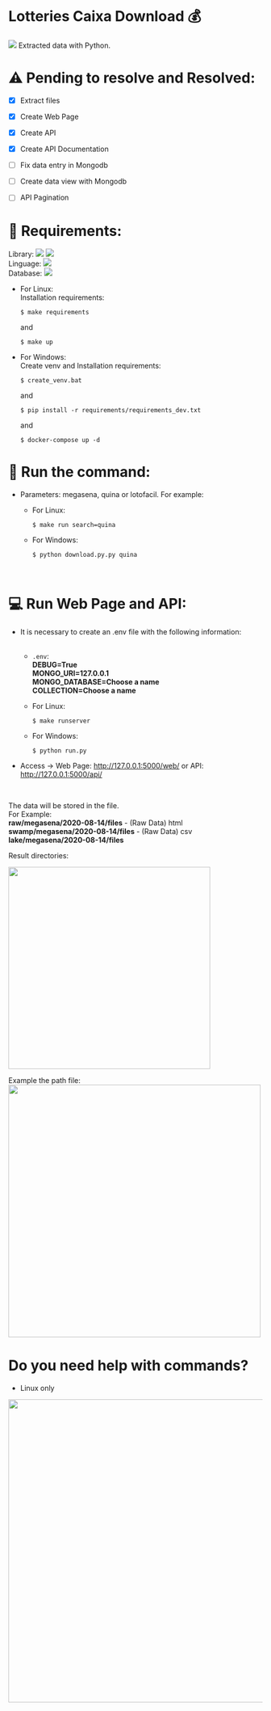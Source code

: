 # Lotteries Caixa Download :moneybag:<br>
<img src='https://camo.githubusercontent.com/826560c5526525754718e6877d244af221d92634/68747470733a2f2f696d672e736869656c64732e696f2f62616467652f4c6963656e73652d4d49542d696e666f726d6174696f6e616c'>
Extracted data with Python.


<br>

# :warning: Pending to resolve and Resolved:

- [X] Extract files
- [X] Create Web Page
- [X] Create API
- [X] Create API Documentation
- [ ] Fix data entry in Mongodb
- [ ] Create data view with Mongodb 
- [ ] API Pagination


# :pushpin: Requirements:

Library: <img src='https://img.shields.io/badge/Requests-2.24.0-informational'> <img src='https://img.shields.io/badge/Pandas-1.1.0-informational'><br>
Linguage: <img src='https://camo.githubusercontent.com/2857442965ab9a51229c075102012bdbd340abc3/68747470733a2f2f696d672e736869656c64732e696f2f707970692f707976657273696f6e732f72657175657374733f6c6162656c3d507974686f6e266c6f676f3d505954484f4e266c6f676f436f6c6f723d79656c6c6f77267374796c653d706c6173746963'> <br>
Database: <img src="https://img.shields.io/badge/docker-mongodb-informational">

- For Linux: <br>
   Installation requirements:<br>
    ```shell
    $ make requirements 
    ```

    and 

    ```shell
    $ make up 
    ```


- For Windows: <br>
   Create venv and Installation requirements:<br>
     ```shell
     $ create_venv.bat
     ```
    and

   ```shell
  $ pip install -r requirements/requirements_dev.txt
    ```

    and

    ```shell
    $ docker-compose up -d 
    ```

# :rocket: Run the command:
- Parameters: megasena, quina or lotofacil. For example: <br>
   - For Linux: <br>
        ```shell
        $ make run search=quina
        ```

   - For Windows:<br>
        ```shell
       $ python download.py.py quina
        ```
<br>

# :computer: Run Web Page and API:
- It is necessary to create an .env file with the following information: <br><br>
   - ```.env```:  <br>**DEBUG=True**<br>**MONGO_URI=127.0.0.1** <br>**MONGO_DATABASE=Choose a name** <br>**COLLECTION=Choose a name**

   - For Linux: <br>
        ```shell
        $ make runserver
        ```

   - For Windows:<br>
        ```shell
       $ python run.py
        ```
- Access -> Web Page: http://127.0.0.1:5000/web/ or API: http://127.0.0.1:5000/api/ 

<br>
  
The data will be stored in the file.<br>
For Example: <br>
**raw/megasena/2020-08-14/files** - (Raw Data) html<br>
**swamp/megasena/2020-08-14/files** - (Raw Data) csv<br>
**lake/megasena/2020-08-14/files**
<br>

Result directories:<br>

<img src='https://user-images.githubusercontent.com/17969551/90266677-b97a1580-de2a-11ea-8930-131a304ab4d6.png' width='400'>
<br>

Example the path file:<br>
<img src='https://user-images.githubusercontent.com/17969551/90266840-04942880-de2b-11ea-9007-a127c0b241fc.png' width='500'>

# Do you need help with commands?

- Linux only
<img src='https://user-images.githubusercontent.com/17969551/89588975-208c3e80-d81b-11ea-9ba6-2fb460deca4b.png' width='600'>
